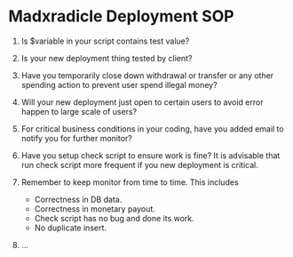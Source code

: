 # Madxradicle Deployment SOP

1. Is $variable in your script contains test value?

2. Is your new deployment thing tested by client?

3. Have you temporarily close down withdrawal or transfer or any other spending action to prevent user spend illegal money?

4. Will your new deployment just open to certain users to avoid error happen to large scale of users?

5. For critical business conditions in your coding, have you added email to notify you for further monitor?

6. Have you setup check script to ensure work is fine? It is advisable that run check script more frequent if you new deployment is critical.

7. Remember to keep monitor from time to time. This includes
    - Correctness in DB data.
    - Correctness in monetary payout.
    - Check script has no bug and done its work.
    - No duplicate insert.
    
8. ...
